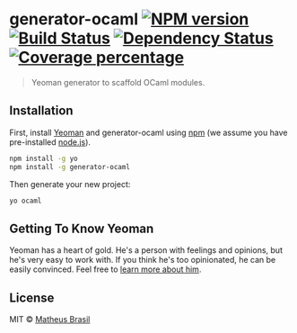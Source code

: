 # generator-ocaml [![NPM version][npm-image]][npm-url] [![Build Status][travis-image]][travis-url] [![Dependency Status][daviddm-image]][daviddm-url] [![Coverage percentage][coveralls-image]][coveralls-url]
>  Yeoman generator to scaffold OCaml modules. 

## Installation

First, install [Yeoman](http://yeoman.io) and generator-ocaml using [npm](https://www.npmjs.com/) (we assume you have pre-installed [node.js](https://nodejs.org/)).

```bash
npm install -g yo
npm install -g generator-ocaml
```

Then generate your new project:

```bash
yo ocaml
```

## Getting To Know Yeoman

Yeoman has a heart of gold. He&#39;s a person with feelings and opinions, but he&#39;s very easy to work with. If you think he&#39;s too opinionated, he can be easily convinced. Feel free to [learn more about him](http://yeoman.io/).

## License

MIT © [Matheus Brasil](https://github.com/mabrasil)


[npm-image]: https://badge.fury.io/js/generator-ocaml.svg
[npm-url]: https://npmjs.org/package/generator-ocaml
[travis-image]: https://travis-ci.org/mabrasil/generator-ocaml.svg?branch=master
[travis-url]: https://travis-ci.org/mabrasil/generator-ocaml
[daviddm-image]: https://david-dm.org/mabrasil/generator-ocaml.svg?theme=shields.io
[daviddm-url]: https://david-dm.org/mabrasil/generator-ocaml
[coveralls-image]: https://coveralls.io/repos/mabrasil/generator-ocaml/badge.svg
[coveralls-url]: https://coveralls.io/r/mabrasil/generator-ocaml
